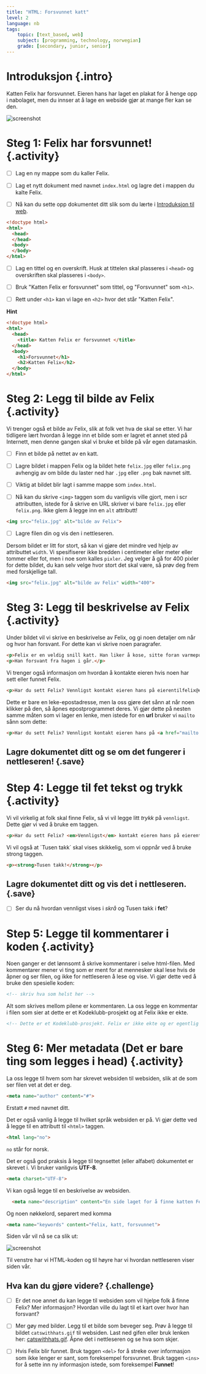 ```yaml
---
title: "HTML: Forsvunnet katt"
level: 2
language: nb
tags:
    topic: [text_based, web]
    subject: [programming, technology, norwegian]
    grade: [secondary, junior, senior]
---
```


# Introduksjon {.intro}

Katten Felix har forsvunnet. Eieren hans har laget en plakat for å henge opp i nabolaget, men du innser at å lage en webside gjør at mange fler kan se den.

![screenshot](missingcat.png)

# Steg 1: Felix har forsvunnet! {.activity}

- [ ] Lag en ny mappe som du kaller Felix.

- [ ] Lag et nytt dokument med navnet `index.html` og lagre det i mappen du kalte Felix.
- [ ] Nå kan du sette opp dokumentet ditt slik som du lærte i [Introduksjon til web](../introduksjon_til_web/introduksjon_til_web.html).

```html
<!doctype html>
<html>
  <head>
  </head>
  <body>
  </body>
</html>
```

- [ ] Lag en tittel og en overskrift. Husk at tittelen skal plasseres i `<head>` og overskriften skal plasseres i `<body>`.

- [ ] Bruk "Katten Felix er forsvunnet" som tittel, og "Forsvunnet" som `<h1>`.

- [ ] Rett under `<h1>` kan vi lage en `<h2>` hvor det står "Katten Felix".


<toggle>
  <strong>Hint</strong>
  <hide>

```html
<!doctype html>
<html>
  <head>
    <title> Katten Felix er forsvunnet </title>
  </head>
  <body>
    <h1>Forsvunnet</h1>
    <h2>Katten Felix</h2>
  </body>
</html>
```
  </hide>
</toggle>

# Steg 2: Legg til bilde av Felix {.activity}

Vi trenger også et bilde av Felix, slik at folk vet hva de skal se etter. Vi har tidligere lært hvordan å legge inn et bilde som er lagret et annet sted på Internett, men denne gangen skal vi bruke et bilde på vår egen datamaskin.

- [ ] Finn et bilde på nettet av en katt.
- [ ] Lagre bildet i mappen Felix og la bildet hete `felix.jpg` eller `felix.png` avhengig av om bilde du laster ned har `.jpg` eller `.png` bak navnet sitt.
- [ ] Viktig at bildet blir lagt i samme mappe som `index.html`.

- [ ] Nå kan du skrive `<img>` taggen som du vanligvis ville gjort, men i scr attributten, istede for å skrive en URL skriver vi bare `felix.jpg` eller `felix.png`. Ikke glem å legge inn en `alt` attributt!

```html
<img src="felix.jpg" alt="bilde av Felix">
```

- [ ] Lagre filen din og vis den i nettleseren.

Dersom bildet er litt for stort, så kan vi gjøre det mindre ved hjelp av attributtet `width`. Vi spesifiserer ikke bredden i centimeter eller meter eller tommer eller fot, men i noe som kalles `pixler`. Jeg velger å gå for 400 pixler for dette bildet, du kan selv velge hvor stort det skal være, så prøv deg frem med forskjellige tall.

```html
<img src="felix.jpg" alt="bilde av Felix" width="400">
```

# Steg 3: Legg til beskrivelse av Felix {.activity}

Under bildet vil vi skrive en beskrivelse av Felix, og gi noen detaljer om når og hvor han forsvant. For dette kan vi skrive noen paragrafer.

```html
<p>Felix er en veldig snill katt. Han liker å kose, sitte foran varmepumpa og lekemusa si. Pelsen hans er oransje. </p>
<p>Han forsvant fra hagen i går.</p>
```

Vi trenger også informasjon om hvordan å kontakte eieren hvis noen har sett eller funnet Felix.

```html
<p>Har du sett Felix? Vennligst kontakt eieren hans på eierentilfelix@email.com</p>
```

Dette er bare en leke-epostadresse, men la oss gjøre det sånn at når noen klikker på den, så åpnes epostprogrammet deres. Vi gjør dette på nesten samme måten som vi lager en lenke, men istede for en __url__ bruker vi `mailto` sånn som dette:

```html
<p>Har du sett Felix? Vennligst kontakt eieren hans på <a href="mailto:eierentilfelix@email.com">eierentilfelix@email.com</a></p>
```

## Lagre dokumentet ditt og se om det fungerer i nettleseren! {.save}

# Step 4: Legge til fet tekst og trykk {.activity}

Vi vil virkelig at folk skal finne Felix, så vi vil legge litt *trykk* på `vennligst`. Dette gjør vi ved å bruke em taggen.

```html
<p>Har du sett Felix? <em>Vennligst</em> kontakt eieren hans på eierentilfelix@email.com</p>
```
Vi vil også at ´Tusen takk´ skal vises skikkelig, som vi oppnår ved å bruke strong taggen.

```html
<p><strong>Tusen takk!</strong></p>
```

## Lagre dokumentet ditt og vis det i nettleseren. {.save}

- [ ] Ser du nå hvordan vennligst vises i *skrå* og Tusen takk i **fet**?

# Step 5: Legge til kommentarer i koden {.activity}

Noen ganger er det lønnsomt å skrive kommentarer i selve html-filen. Med kommentarer mener vi ting som er ment for at mennesker skal lese hvis de åpner og ser filen, og ikke for nettleseren å lese og vise. Vi gjør dette ved å bruke den spesielle koden:

```html
<!-- skriv hva som helst her -->
```

Alt som skrives mellom pilene er kommentaren.
La oss legge en kommentar i filen som sier at dette er et Kodeklubb-prosjekt og at Felix ikke er ekte.

```html
<!-- Dette er et Kodeklubb-prosjekt. Felix er ikke ekte og er egentlig ikke forsvunnet. -->
```


# Steg 6: Mer metadata (Det er bare ting som legges i head) {.activity}

La oss legge til hvem som har skrevet websiden til websiden, slik at de som ser filen vet at det er deg.

```html
<meta name="author" content="#">
```

Erstatt `#` med navnet ditt.

Det er også vanlig å legge til hvilket språk websiden er på. Vi gjør dette ved å legge til en attributt til `<html>` taggen.

```html
<html lang="no">
```

`no` står for norsk.

Det er også god praksis å legge til tegnsettet (eller alfabet) dokumentet er skrevet i. Vi bruker vanligvis __UTF-8__.

```html
<meta charset="UTF-8">
```

Vi kan også legge til en beskrivelse av websiden.

```html
  <meta name="description" content="En side laget for å finne katten Felix">
```

Og noen nøkkelord, separert med komma

```html
<meta name="keywords" content="Felix, katt, forsvunnet">
```


Siden vår vil nå se ca slik ut:

![screenshot](screenshot_jsbin.png)

Til venstre har vi HTML-koden og til høyre har vi hvordan nettleseren viser siden vår.

## Hva kan du gjøre videre? {.challenge}

- [ ] Er det noe annet du kan legge til websiden som vil hjelpe folk å finne Felix? Mer informasjon? Hvordan ville du lagt til et kart over hvor han forsvant?

- [ ] Mer gøy med bilder. Legg til et bilde som beveger seg. Prøv å legge til bildet `catswithhats.gif` til websiden. Last ned gifen eller bruk lenken her: [catswithhats.gif](../forsvunnet_katt/ressurser/catswithhats.gif). Åpne det i nettleseren og se hva som skjer.

- [ ] Hvis Felix blir funnet. Bruk taggen `<del>` for å streke over informasjon som ikke lenger er sant, som foreksempel forsvunnet. Bruk taggen `<ins>` for å sette inn ny informasjon istede, som foreksempel __Funnet__!
